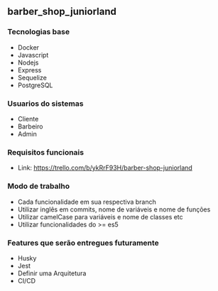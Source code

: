 ## barber_shop_juniorland

### Tecnologias base
- Docker
- Javascript
- Nodejs 
- Express
- Sequelize
- PostgreSQL

### Usuarios do sistemas

- Cliente
- Barbeiro
- Admin

### Requisitos funcionais

- Link: https://trello.com/b/ykRrF93H/barber-shop-juniorland

### Modo de trabalho

- Cada funcionalidade em sua respectiva branch
- Utilizar inglês em commits, nome de variáveis e nome de funções
- Utilizar camelCase para variáveis e nome de classes etc
- Utilizar funcionalidades do >= es5 

### Features que serão entregues futuramente
- Husky
- Jest
- Definir uma Arquitetura
- CI/CD

